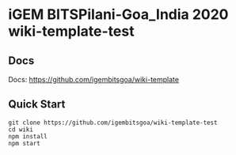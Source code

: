 # iGEM BITSPilani-Goa_India 2020 wiki-template-test

## Docs

Docs: https://github.com/igembitsgoa/wiki-template

## Quick Start

```
git clone https://github.com/igembitsgoa/wiki-template-test
cd wiki
npm install
npm start
```
